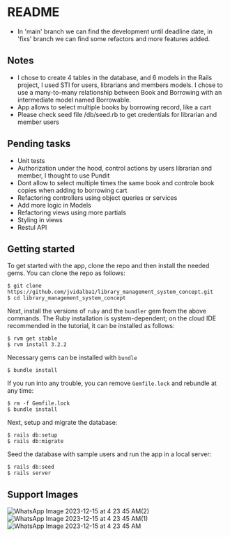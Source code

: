 # README
- In 'main' branch we can find the development until deadline date, in 'fixs' branch we can find some refactors and more features added.

## Notes
- I chose to create 4 tables in the database, and 6 models in the Rails project, I used STI for users, librarians and members models. I chose to use a many-to-many relationship between Book and Borrowing with an intermediate model named Borrowable.
- App allows to select multiple books by borrowing record, like a cart
- Please check seed file /db/seed.rb to get credentials for librarian and member users

## Pending tasks
- Unit tests
- Authorization under the hood, control actions by users librarian and member, I thought to use Pundit
- Dont allow to select multiple times the same book and controle book copies when adding to borrowing cart
- Refactoring controllers using object queries or services
- Add more logic in Models
- Refactoring views using more partials
- Styling in views
- Restul API

## Getting started

To get started with the app, clone the repo and then install the needed gems. You can clone the repo as follows:

```
$ git clone https://github.com/jvidalba1/library_management_system_concept.git
$ cd library_management_system_concept
```

Next, install the versions of `ruby` and the `bundler` gem from the above commands. The Ruby installation is system-dependent; on the cloud IDE recommended in the tutorial, it can be installed as follows:

```
$ rvm get stable
$ rvm install 3.2.2
```

Necessary gems can be installed with `bundle`

```
$ bundle install
```


If you run into any trouble, you can remove `Gemfile.lock` and rebundle at any time:

```
$ rm -f Gemfile.lock
$ bundle install
```

Next, setup and migrate the database:

```
$ rails db:setup
$ rails db:migrate
```

Seed the database with sample users and run the app in a local server:

```
$ rails db:seed
$ rails server
```
## Support Images

![WhatsApp Image 2023-12-15 at 4 23 45 AM(2)](https://github.com/jvidalba1/library_management_system_concept/assets/968980/1ff993fa-ce11-47c9-9e50-58b5cbf9c43b)
![WhatsApp Image 2023-12-15 at 4 23 45 AM(1)](https://github.com/jvidalba1/library_management_system_concept/assets/968980/916124f6-260a-4ca6-9fc0-af119e047f44)
![WhatsApp Image 2023-12-15 at 4 23 45 AM](https://github.com/jvidalba1/library_management_system_concept/assets/968980/18217246-fdae-4219-aa27-5047abcf5213)

